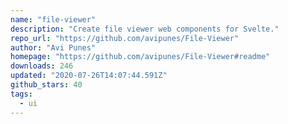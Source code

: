 ```yaml
---
name: "file-viewer"
description: "Create file viewer web components for Svelte."
repo_url: "https://github.com/avipunes/File-Viewer"
author: "Avi Punes"
homepage: "https://github.com/avipunes/File-Viewer#readme"
downloads: 246
updated: "2020-07-26T14:07:44.591Z"
github_stars: 40
tags: 
  - ui
---
```

